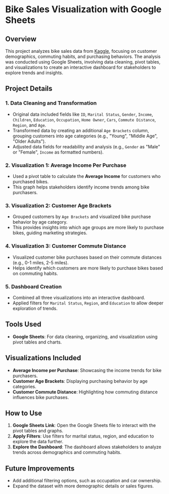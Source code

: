 # Bike Sales Visualization with Google Sheets

## Overview
This project analyzes bike sales data from [Kaggle](https://www.kaggle.com/datasets/panwararpit/bike-sales-data), focusing on customer demographics, commuting habits, and purchasing behaviors. The analysis was conducted using Google Sheets, involving data cleaning, pivot tables, and visualizations to create an interactive dashboard for stakeholders to explore trends and insights.

## Project Details

### 1. Data Cleaning and Transformation
- Original data included fields like `ID`, `Marital Status`, `Gender`, `Income`, `Children`, `Education`, `Occupation`, `Home Owner`, `Cars`, `Commute Distance`, `Region`, and `Age`.
- Transformed data by creating an additional `Age Brackets` column, grouping customers into age categories (e.g., "Young", "Middle Age", "Older Adults").
- Adjusted data fields for readability and analysis (e.g., `Gender` as "Male" or "Female", `Income` as formatted numbers).

### 2. Visualization 1: Average Income Per Purchase
- Used a pivot table to calculate the **Average Income** for customers who purchased bikes.
- This graph helps stakeholders identify income trends among bike purchasers.

### 3. Visualization 2: Customer Age Brackets
- Grouped customers by `Age Brackets` and visualized bike purchase behavior by age category.
- This provides insights into which age groups are more likely to purchase bikes, guiding marketing strategies.

### 4. Visualization 3: Customer Commute Distance
- Visualized customer bike purchases based on their commute distances (e.g., 0-1 miles, 2-5 miles).
- Helps identify which customers are more likely to purchase bikes based on commuting habits.

### 5. Dashboard Creation
- Combined all three visualizations into an interactive dashboard.
- Applied filters for `Marital Status`, `Region`, and `Education` to allow deeper exploration of trends.

## Tools Used
- **Google Sheets**: For data cleaning, organizing, and visualization using pivot tables and charts.

## Visualizations Included
- **Average Income per Purchase**: Showcasing the income trends for bike purchasers.
- **Customer Age Brackets**: Displaying purchasing behavior by age categories.
- **Customer Commute Distance**: Highlighting how commuting distance influences bike purchases.

## How to Use
1. **Google Sheets Link**: Open the Google Sheets file to interact with the pivot tables and graphs.
2. **Apply Filters**: Use filters for marital status, region, and education to explore the data further.
3. **Explore the Dashboard**: The dashboard allows stakeholders to analyze trends across demographics and commuting habits.

## Future Improvements
- Add additional filtering options, such as occupation and car ownership.
- Expand the dataset with more demographic details or sales figures.
